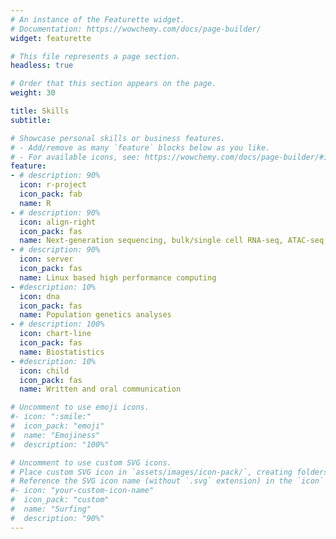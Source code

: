 ```yaml
---
# An instance of the Featurette widget.
# Documentation: https://wowchemy.com/docs/page-builder/
widget: featurette

# This file represents a page section.
headless: true

# Order that this section appears on the page.
weight: 30

title: Skills
subtitle:

# Showcase personal skills or business features.
# - Add/remove as many `feature` blocks below as you like.
# - For available icons, see: https://wowchemy.com/docs/page-builder/#icons
feature:
- # description: 90%
  icon: r-project
  icon_pack: fab
  name: R
- # description: 90%
  icon: align-right
  icon_pack: fas
  name: Next-generation sequencing, bulk/single cell RNA-seq, ATAC-seq, ChIP-seq
- # description: 90%
  icon: server
  icon_pack: fas
  name: Linux based high performance computing
- #description: 10%
  icon: dna
  icon_pack: fas
  name: Population genetics analyses 
- # description: 100%
  icon: chart-line
  icon_pack: fas
  name: Biostatistics
- #description: 10%
  icon: child
  icon_pack: fas
  name: Written and oral communication

# Uncomment to use emoji icons.
#- icon: ":smile:"
#  icon_pack: "emoji"
#  name: "Emojiness"
#  description: "100%"  

# Uncomment to use custom SVG icons.
# Place custom SVG icon in `assets/images/icon-pack/`, creating folders if necessary.
# Reference the SVG icon name (without `.svg` extension) in the `icon` field.
#- icon: "your-custom-icon-name"
#  icon_pack: "custom"
#  name: "Surfing"
#  description: "90%"
---
```

